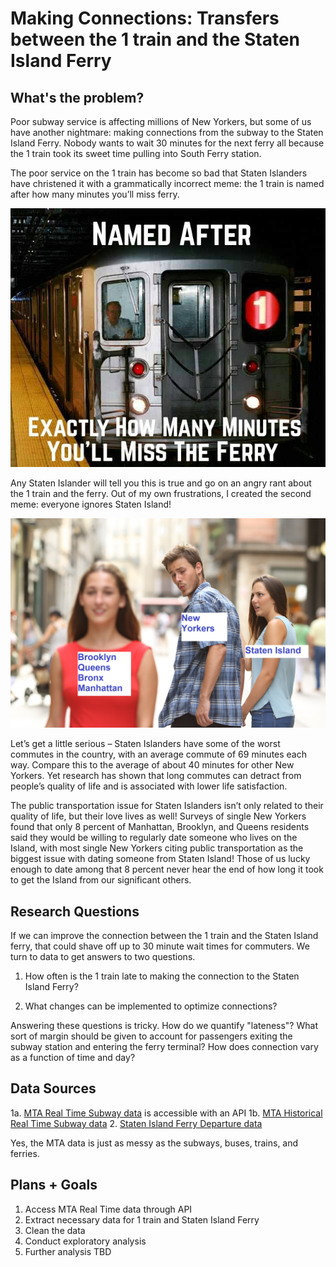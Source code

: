 # Making Connections: Transfers between the 1 train and the Staten Island Ferry

## What's the problem?

Poor subway service is affecting millions of New Yorkers, but some of us have another nightmare: making connections from the subway to the Staten Island Ferry. Nobody wants to wait 30 minutes for the next ferry all because the 1 train took its sweet time pulling into South Ferry station. 

The poor service on the 1 train has become so bad that Staten Islanders have christened it with a grammatically incorrect meme: the 1 train is named after how many minutes you’ll miss ferry. 

![](Images/1trainmeme.jpg)

Any Staten Islander will tell you this is true and go on an angry rant about the 1 train and the ferry. Out of my own frustrations, I created the second meme: everyone ignores Staten Island!

![](Images/guygirlmeme2_edit.jpg)

Let’s get a little serious – Staten Islanders have some of the worst commutes in the country, with an average commute of 69 minutes each way. Compare this to the average of about 40 minutes for other New Yorkers. Yet research has shown that long commutes can detract from people’s quality of life and is associated with lower life satisfaction. 

The public transportation issue for Staten Islanders isn’t only related to their quality of life, but their love lives as well! Surveys of single New Yorkers found that only 8 percent of Manhattan, Brooklyn, and Queens residents said they would be willing to regularly date someone who lives on the Island, with most single New Yorkers citing public transportation as the biggest issue with dating someone from Staten Island! Those of us lucky enough to date among that 8 percent never hear the end of how long it took to get the Island from our significant others.

## Research Questions

If we can improve the connection between the 1 train and the Staten Island ferry, that could shave off up to 30 minute wait times for commuters. We turn to data to get answers to two questions. 

1. How often is the 1 train late to making the connection to the Staten Island Ferry? 

2. What changes can be implemented to optimize connections?

Answering these questions is tricky. How do we quantify "lateness"? What sort of margin should be given to account for passengers exiting the subway station and entering the ferry terminal? How does connection vary as a function of time and day?

## Data Sources

1a. [MTA Real Time Subway data](http://datamine.mta.info/) is accessible with an API
1b. [MTA Historical Real Time Subway data](https://datamine-history.s3.amazonaws.com/index.html)
2. [Staten Island Ferry Departure data](https://data.cityofnewyork.us/Transportation/Test-Staten-Island-Ferry-Daily-Performance-data/7gic-pibm)

Yes, the MTA data is just as messy as the subways, buses, trains, and ferries. 

## Plans + Goals

1. Access MTA Real Time data through API
2. Extract necessary data for 1 train and Staten Island Ferry
3. Clean the data
4. Conduct exploratory analysis
5. Further analysis TBD


